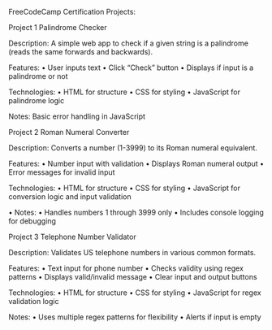 FreeCodeCamp Certification Projects: 

Project 1 Palindrome Checker

Description: 
A simple web app to check if a given string is a palindrome (reads the same forwards and backwards).

Features:
•	User inputs text
•	Click “Check” button
•	Displays if input is a palindrome or not

Technologies:
•	HTML for structure
•	CSS for styling 
•	JavaScript for palindrome logic

Notes:
Basic error handling in JavaScript

Project 2 Roman Numeral Converter

Description: 
Converts a number (1-3999) to its Roman numeral equivalent.

Features: 
•	Number input with validation
•	Displays Roman numeral output
•	Error messages for invalid input

Technologies:
•	HTML for structure
•	CSS for styling
•	JavaScript for conversion logic and input validation

•	Notes: 
•	Handles numbers 1 through 3999 only
•	Includes console logging for debugging   

Project 3 Telephone Number Validator

Description: 
Validates US telephone numbers in various common formats.

Features: 
•	Text input for phone number
•	Checks validity using regex patterns
•	Displays valid/invalid message
•	Clear input and output buttons

Technologies: 
•	HTML for structure
•	CSS for styling
•	JavaScript for regex validation logic

Notes: 
•	Uses multiple regex patterns for flexibility
•	Alerts if input is empty


  
